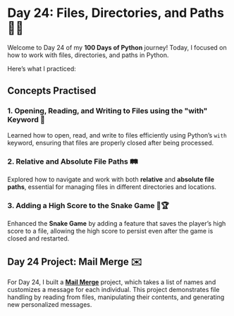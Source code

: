 # Day 24: Files, Directories, and Paths 📁📂

Welcome to Day 24 of my **100 Days of Python** journey! Today, I focused on how to work with files, directories, and paths in Python. 

Here’s what I practiced:

## Concepts Practised

### 1. Opening, Reading, and Writing to Files using the "with" Keyword 📝
Learned how to open, read, and write to files efficiently using Python’s `with` keyword, ensuring that files are properly closed after being processed.

### 2. Relative and Absolute File Paths 🛤️
Explored how to navigate and work with both **relative** and **absolute file paths**, essential for managing files in different directories and locations.

### 3. Adding a High Score to the Snake Game 🐍🏆
Enhanced the **Snake Game** by adding a feature that saves the player’s high score to a file, allowing the high score to persist even after the game is closed and restarted.

## Day 24 Project: Mail Merge ✉️

For Day 24, I built a [**Mail Merge**](Mail%20Merge%20Project%20Start/main.py) project, which takes a list of names and customizes a message for each individual. This project demonstrates file handling by reading from files, manipulating their contents, and generating new personalized messages.

